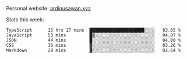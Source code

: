 Personal website: [ardinusawan.xyz](https://ardinusawan.xyz)

Stats this week:
<!--START_SECTION:waka-->

```text
TypeScript      15 hrs 27 mins  █████████████████████░░░░   83.65 %
JavaScript      53 mins         █▒░░░░░░░░░░░░░░░░░░░░░░░   04.87 %
JSON            44 mins         █░░░░░░░░░░░░░░░░░░░░░░░░   04.00 %
CSS             36 mins         ▓░░░░░░░░░░░░░░░░░░░░░░░░   03.26 %
Markdown        29 mins         ▓░░░░░░░░░░░░░░░░░░░░░░░░   02.64 %
```

<!--END_SECTION:waka-->
